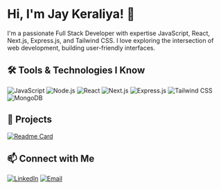 # Hi, I'm Jay Keraliya! 👋

I'm a passionate Full Stack Developer with expertise JavaScript, React, Next.js, Express.js, and Tailwind CSS. I love exploring the intersection of web development, building user-friendly interfaces.

## 🛠️ Tools & Technologies I Know

![JavaScript](https://img.shields.io/badge/JavaScript-F7DF1E?style=for-the-badge&logo=JavaScript&logoColor=white)
![Node.js](https://img.shields.io/badge/Node.js-339933?style=for-the-badge&logo=Node.js&logoColor=white)
![React](https://img.shields.io/badge/React-61DAFB?style=for-the-badge&logo=React&logoColor=black)
![Next.js](https://img.shields.io/badge/Next.js-000000?style=for-the-badge&logo=Next.js&logoColor=white)
![Express.js](https://img.shields.io/badge/Express.js-000000?style=for-the-badge&logo=Express.js&logoColor=white)
![Tailwind CSS](https://img.shields.io/badge/Tailwind%20CSS-38B2AC?style=for-the-badge&logo=Tailwind%20CSS&logoColor=white)
![MongoDB](https://img.shields.io/badge/MongoDB-47A248?style=for-the-badge&logo=MongoDB&logoColor=white)

## 🚀 Projects

[![Readme Card](https://github-readme-stats.vercel.app/api/pin/?username=Divy2103&repo=react_blog)](https://github.com/Divy2103/react_blog)


## 📫 Connect with Me

[![LinkedIn](https://img.shields.io/badge/LinkedIn-0077B5?style=for-the-badge&logo=LinkedIn&logoColor=white)](https://www.linkedin.com/in/neel-goyani-bb8029240/)
[![Email](https://img.shields.io/badge/Email-D14836?style=for-the-badge&logo=Gmail&logoColor=white)](mailto:neelgoyani702@gmail.com)
